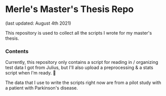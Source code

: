 # Merle's Master's Thesis Repo 
(last updated: August 4th 2021)

This repository is used to collect all the scripts I wrote for my master's thesis.

### Contents 
Currently, this repository only contains a script for reading in / organizing test data I got from Julius, but I'll also upload a preprocessing & a stats script when I'm ready. :turtle:   

The data that I use to write the scripts right now are from a pilot study with a patient with Parkinson's disease.

